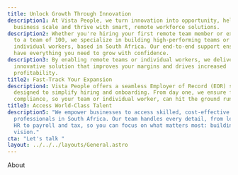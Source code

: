 ```yaml
---
title: Unlock Growth Through Innovation
description1: At Vista People, we turn innovation into opportunity, helping your
  business scale and thrive with smart, remote workforce solutions.
description2: Whether you're hiring your first remote team member or expanding
  to a team of 100, we specialize in building high-performing teams or placing
  individual workers, based in South Africa. Our end-to-end support ensures you
  have everything you need to grow with confidence.
description3: By enabling remote teams or individual workers, we deliver an
  innovative solution that improves your margins and drives increased
  profitability.
title2: Fast-Track Your Expansion
description4: Vista People offers a seamless Employer of Record (EOR) solution
  designed to simplify hiring and onboarding. From day one, we ensure full
  compliance, so your team or individual worker, can hit the ground running.
title3: Access World-Class Talent
description5: "We empower businesses to access skilled, cost-effective
  professionals in South Africa. Our team handles every detail, from legal and
  HR to payroll and tax, so you can focus on what matters most: building your
  vision."
cta: "Let's talk "
layout: ../../../layouts/General.astro
---
```

About